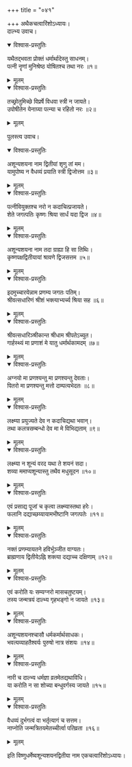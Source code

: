 +++
title = "०४१"

+++
अथैकचत्वारिंशोऽध्यायः।  
दाल्भ्य उवाच।  

<details open><summary>विश्वास-प्रस्तुतिः</summary>

यथैतद्भवता प्रोक्तं धर्मार्थादेस्तु साधनम्।  
पत्नी नॄणां मुनिश्रेष्ठ योषितश्च तथा नरः ॥१॥
</details>

<details><summary>मूलम्</summary>

यथैतद्भवता प्रोक्तं धर्मार्थादेस्तु साधनम्।  
पत्नी नॄणां मुनिश्रेष्ठ योषितश्च तथा नरः ॥१॥
</details>


<details open><summary>विश्वास-प्रस्तुतिः</summary>

तच्छ्रोतुमिच्छे विप्रर्षे विधवा स्त्री न जायते।  
उपोषीतेन येनाग्र्या पत्न्या च रहितो नरः ॥२॥
</details>

<details><summary>मूलम्</summary>

तच्छ्रोतुमिच्छे विप्रर्षे विधवा स्त्री न जायते।  
उपोषीतेन येनाग्र्या पत्न्या च रहितो नरः ॥२॥
</details>

पुलस्त्य उवाच।  

<details open><summary>विश्वास-प्रस्तुतिः</summary>

अशून्यशयना नाम द्वितीयां शृणु तां मम।  
यामुपोष्य न वैधव्यं प्रयाति स्त्री द्विजोत्तम ॥३॥
</details>

<details><summary>मूलम्</summary>

अशून्यशयना नाम द्वितीयां शृणु तां मम।  
यामुपोष्य न वैधव्यं प्रयाति स्त्री द्विजोत्तम ॥३॥
</details>


<details open><summary>विश्वास-प्रस्तुतिः</summary>

पत्नीवियुक्तश्च नरो न कदाचित्प्रजायते।  
शेते जगत्पतिः कृष्णः श्रिया सार्धं यदा द्विज ॥४॥
</details>

<details><summary>मूलम्</summary>

पत्नीवियुक्तश्च नरो न कदाचित्प्रजायते।  
शेते जगत्पतिः कृष्णः श्रिया सार्धं यदा द्विज ॥४॥
</details>


<details open><summary>विश्वास-प्रस्तुतिः</summary>

अशून्यशयना नाम तदा ग्राह्या हि सा तिथिः।  
कृष्णपक्षद्वितीयायां श्रावणे द्विजसत्तम ॥५॥
</details>

<details><summary>मूलम्</summary>

अशून्यशयना नाम तदा ग्राह्या हि सा तिथिः।  
कृष्णपक्षद्वितीयायां श्रावणे द्विजसत्तम ॥५॥
</details>


<details open><summary>विश्वास-प्रस्तुतिः</summary>

इदमुच्चारयेन्नाम प्रणम्य जगतः पतिम्।  
श्रीवत्सधारिणं श्रीशं भक्त्याभ्यर्च्य श्रिया सह ॥६॥
</details>

<details><summary>मूलम्</summary>

इदमुच्चारयेन्नाम प्रणम्य जगतः पतिम्।  
श्रीवत्सधारिणं श्रीशं भक्त्याभ्यर्च्य श्रिया सह ॥६॥
</details>


<details open><summary>विश्वास-प्रस्तुतिः</summary>

श्रीवत्सधारिञ्श्रीकान्त श्रीधाम श्रीपतेऽच्युत।  
गार्हस्थ्यं मा प्रणाशं मे यातु धर्मार्थकामदम् ॥७॥
</details>

<details><summary>मूलम्</summary>

श्रीवत्सधारिञ्श्रीकान्त श्रीधाम श्रीपतेऽच्युत।  
गार्हस्थ्यं मा प्रणाशं मे यातु धर्मार्थकामदम् ॥७॥
</details>


<details open><summary>विश्वास-प्रस्तुतिः</summary>

अग्नयो मा प्रणश्यन्तु मा प्रणश्यन्तु देवताः।  
पितरो मा प्रणश्यन्तु मत्तो दाम्पत्यभेदतः ॥८॥
</details>

<details><summary>मूलम्</summary>

अग्नयो मा प्रणश्यन्तु मा प्रणश्यन्तु देवताः।  
पितरो मा प्रणश्यन्तु मत्तो दाम्पत्यभेदतः ॥८॥
</details>


<details open><summary>विश्वास-प्रस्तुतिः</summary>

लक्ष्म्या प्रयुज्यते देव न कदाचिद्यथा भवान्।  
तथा कलत्रसम्बन्धो देव मा मे विभिद्यताम् ॥९॥
</details>

<details><summary>मूलम्</summary>

लक्ष्म्या प्रयुज्यते देव न कदाचिद्यथा भवान्।  
तथा कलत्रसम्बन्धो देव मा मे विभिद्यताम् ॥९॥
</details>


<details open><summary>विश्वास-प्रस्तुतिः</summary>

लक्ष्म्या न शून्यं वरद यथा ते शयनं सदा।  
शय्या ममाप्यशून्यास्तु तथैव मधुसूदन ॥१०॥
</details>

<details><summary>मूलम्</summary>

लक्ष्म्या न शून्यं वरद यथा ते शयनं सदा।  
शय्या ममाप्यशून्यास्तु तथैव मधुसूदन ॥१०॥
</details>


<details open><summary>विश्वास-प्रस्तुतिः</summary>

एवं प्रसाद्य पूजां च कृत्वा लक्ष्म्यास्तथा हरेः।  
फलानि दद्याच्छय्यायामभीष्टानि जगत्पतेः ॥११॥
</details>

<details><summary>मूलम्</summary>

एवं प्रसाद्य पूजां च कृत्वा लक्ष्म्यास्तथा हरेः।  
फलानि दद्याच्छय्यायामभीष्टानि जगत्पतेः ॥११॥
</details>


<details open><summary>विश्वास-प्रस्तुतिः</summary>

नक्तं प्रणम्यायतने हविर्भुञ्जीत वाग्यतः।  
ब्राह्मणाय द्वितीयेऽह्नि शक्त्या दद्याच्च दक्षिणाम् ॥१२॥
</details>

<details><summary>मूलम्</summary>

नक्तं प्रणम्यायतने हविर्भुञ्जीत वाग्यतः।  
ब्राह्मणाय द्वितीयेऽह्नि शक्त्या दद्याच्च दक्षिणाम् ॥१२॥
</details>


<details open><summary>विश्वास-प्रस्तुतिः</summary>

एवं करोति यः सम्यग्नरो मासचतुष्टयम्।  
तस्य जन्मत्रयं दाल्भ्य गृहभङ्गो न जायते ॥१३॥
</details>

<details><summary>मूलम्</summary>

एवं करोति यः सम्यग्नरो मासचतुष्टयम्।  
तस्य जन्मत्रयं दाल्भ्य गृहभङ्गो न जायते ॥१३॥
</details>


<details open><summary>विश्वास-प्रस्तुतिः</summary>

अशून्यशयनश्चासौ धर्मकर्मार्थसाधकः।  
भवत्यव्याहतैश्वर्यः पुरुषो नात्र संशयः ॥१४॥
</details>

<details><summary>मूलम्</summary>

अशून्यशयनश्चासौ धर्मकर्मार्थसाधकः।  
भवत्यव्याहतैश्वर्यः पुरुषो नात्र संशयः ॥१४॥
</details>


<details open><summary>विश्वास-प्रस्तुतिः</summary>

नारी च दाल्भ्य धर्मज्ञा व्रतमेतद्यथाविधि।  
या करोति न सा शोच्या बन्धुवर्गस्य जायते ॥१५॥
</details>

<details><summary>मूलम्</summary>

नारी च दाल्भ्य धर्मज्ञा व्रतमेतद्यथाविधि।  
या करोति न सा शोच्या बन्धुवर्गस्य जायते ॥१५॥
</details>


<details open><summary>विश्वास-प्रस्तुतिः</summary>

वैधव्यं दुर्भगत्वं वा भर्तृत्यागं च सत्तम।  
नाप्नोति जन्मत्रितयमेतच्चीर्त्वा पतिव्रता ॥१६॥
</details>

<details><summary>मूलम्</summary>

वैधव्यं दुर्भगत्वं वा भर्तृत्यागं च सत्तम।  
नाप्नोति जन्मत्रितयमेतच्चीर्त्वा पतिव्रता ॥१६॥
</details>

इति विष्णुधर्मेष्वशून्यशयनद्वितीया नाम एकचत्वारिंशोऽध्यायः।  
